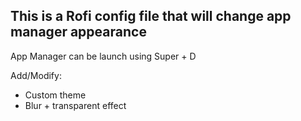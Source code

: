 ## This is a Rofi config file that will change app manager appearance
App Manager can be launch using Super + D

Add/Modify:
- Custom theme
- Blur + transparent effect

